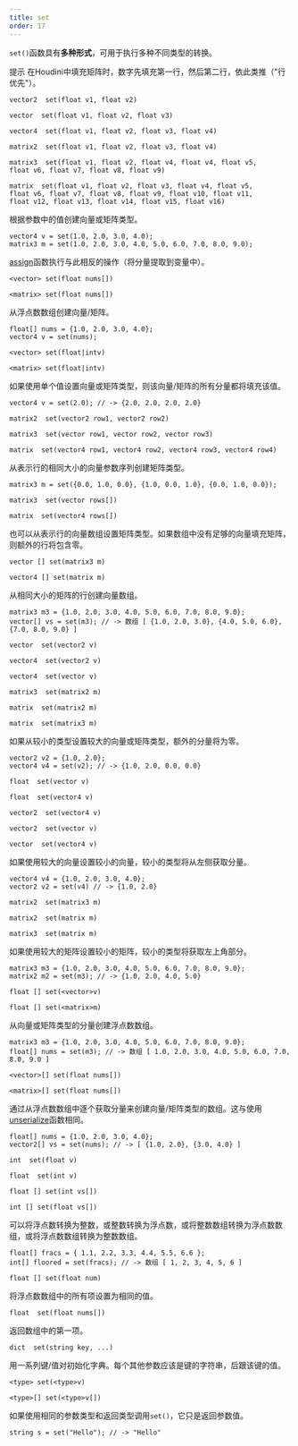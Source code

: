 ```yaml
---
title: set
order: 17
---
```

`set()`函数具有**多种形式**，可用于执行多种不同类型的转换。

提示
在Houdini中填充矩阵时，数字先填充第一行，然后第二行，依此类推（"行优先"）。

`vector2  set(float v1, float v2)`

`vector  set(float v1, float v2, float v3)`

`vector4  set(float v1, float v2, float v3, float v4)`

`matrix2  set(float v1, float v2, float v3, float v4)`

`matrix3  set(float v1, float v2, float v4, float v4, float v5, float v6, float v7, float v8, float v9)`

`matrix  set(float v1, float v2, float v3, float v4, float v5, float v6, float v7, float v8, float v9, float v10, float v11, float v12, float v13, float v14, float v15, float v16)`

根据参数中的值创建向量或矩阵类型。

```vex
vector4 v = set(1.0, 2.0, 3.0, 4.0);
matrix3 m = set(1.0, 2.0, 3.0, 4.0, 5.0, 6.0, 7.0, 8.0, 9.0);

```

[assign](./assign "一种高效提取向量或矩阵分量到浮点变量的方法。")函数执行与此相反的操作（将分量提取到变量中）。

`<vector> set(float nums[])`

`<matrix> set(float nums[])`

从浮点数数组创建向量/矩阵。

```vex
float[] nums = {1.0, 2.0, 3.0, 4.0};
vector4 v = set(nums);

```

`<vector> set(float|intv)`

`<matrix> set(float|intv)`

如果使用单个值设置向量或矩阵类型，则该向量/矩阵的所有分量都将填充该值。

```vex
vector4 v = set(2.0); // -> {2.0, 2.0, 2.0, 2.0}

```

`matrix2  set(vector2 row1, vector2 row2)`

`matrix3  set(vector row1, vector row2, vector row3)`

`matrix  set(vector4 row1, vector4 row2, vector4 row3, vector4 row4)`

从表示行的相同大小的向量参数序列创建矩阵类型。

```vex
matrix3 m = set({0.0, 1.0, 0.0}, {1.0, 0.0, 1.0}, {0.0, 1.0, 0.0});

```

`matrix3  set(vector rows[])`

`matrix  set(vector4 rows[])`

也可以从表示行的向量数组设置矩阵类型。如果数组中没有足够的向量填充矩阵，则额外的行将包含零。

`vector [] set(matrix3 m)`

`vector4 [] set(matrix m)`

从相同大小的矩阵的行创建向量数组。

```vex
matrix3 m3 = {1.0, 2.0, 3.0, 4.0, 5.0, 6.0, 7.0, 8.0, 9.0};
vector[] vs = set(m3); // -> 数组 [ {1.0, 2.0, 3.0}, {4.0, 5.0, 6.0}, {7.0, 8.0, 9.0} ]

```

`vector  set(vector2 v)`

`vector4  set(vector2 v)`

`vector4  set(vector v)`

`matrix3  set(matrix2 m)`

`matrix  set(matrix2 m)`

`matrix  set(matrix3 m)`

如果从较小的类型设置较大的向量或矩阵类型，额外的分量将为零。

```vex
vector2 v2 = {1.0, 2.0};
vector4 v4 = set(v2); // -> {1.0, 2.0, 0.0, 0.0}

```

`float  set(vector v)`

`float  set(vector4 v)`

`vector2  set(vector4 v)`

`vector2  set(vector v)`

`vector  set(vector4 v)`

如果使用较大的向量设置较小的向量，较小的类型将从左侧获取分量。

```vex
vector4 v4 = {1.0, 2.0, 3.0, 4.0};
vector2 v2 = set(v4) // -> {1.0, 2.0}

```

`matrix2  set(matrix3 m)`

`matrix2  set(matrix m)`

`matrix3  set(matrix m)`

如果使用较大的矩阵设置较小的矩阵，较小的类型将获取左上角部分。

```vex
matrix3 m3 = {1.0, 2.0, 3.0, 4.0, 5.0, 6.0, 7.0, 8.0, 9.0};
matrix2 m2 = set(m3); // -> {1.0, 2.0, 4.0, 5.0}

```

`float [] set(<vector>v)`

`float [] set(<matrix>m)`

从向量或矩阵类型的分量创建浮点数数组。

```vex
matrix3 m3 = {1.0, 2.0, 3.0, 4.0, 5.0, 6.0, 7.0, 8.0, 9.0};
float[] nums = set(m3); // -> 数组 [ 1.0, 2.0, 3.0, 4.0, 5.0, 6.0, 7.0, 8.0, 9.0 ]

```

`<vector>[] set(float nums[])`

`<matrix>[] set(float nums[])`

通过从浮点数数组中逐个获取分量来创建向量/矩阵类型的数组。这与使用[unserialize](../conversion/unserialize "将扁平浮点数数组转换为向量或矩阵数组。")函数相同。

```vex
float[] nums = {1.0, 2.0, 3.0, 4.0};
vector2[] vs = set(nums); // -> [ {1.0, 2.0}, {3.0, 4.0} ]

```

`int  set(float v)`

`float  set(int v)`

`float [] set(int vs[])`

`int [] set(float vs[])`

可以将浮点数转换为整数，或整数转换为浮点数，或将整数数组转换为浮点数数组，或将浮点数数组转换为整数数组。

```vex
float[] fracs = { 1.1, 2.2, 3.3, 4.4, 5.5, 6.6 };
int[] floored = set(fracs); // -> 数组 [ 1, 2, 3, 4, 5, 6 ]

```

`float [] set(float num)`

将浮点数数组中的所有项设置为相同的值。

`float  set(float nums[])`

返回数组中的第一项。

`dict  set(string key, ...)`

用一系列键/值对初始化字典。每个其他参数应该是键的字符串，后跟该键的值。

`<type> set(<type>v)`

`<type>[] set(<type>v[])`

如果使用相同的参数类型和返回类型调用`set()`，它只是返回参数值。

```vex
string s = set("Hello"); // -> "Hello"

```
